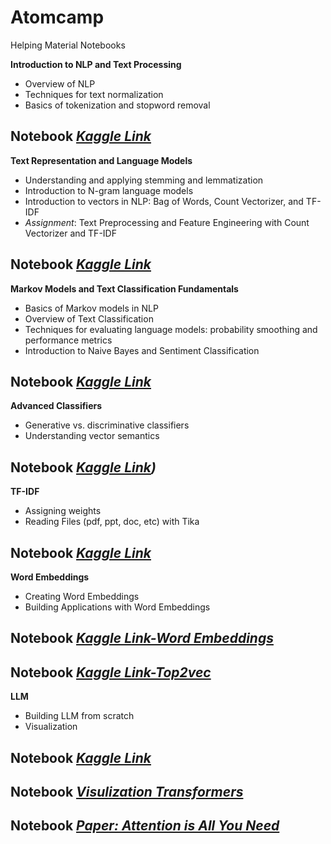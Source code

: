 # Atomcamp
Helping Material Notebooks 

**Introduction to NLP and Text Processing**
*  Overview of NLP
*  Techniques for text normalization
*  Basics of tokenization and stopword removal

**Notebook** *[Kaggle Link](https://www.kaggle.com/code/immuhammadumair/introduction-to-nlp-and-text-processing)*
---
**Text Representation and Language Models**
*  Understanding and applying stemming and lemmatization
*  Introduction to N-gram language models
*  Introduction to vectors in NLP: Bag of Words, Count Vectorizer, and TF-IDF
*  *Assignment*: Text Preprocessing and Feature Engineering with Count Vectorizer and TF-IDF

**Notebook** *[Kaggle Link](https://www.kaggle.com/code/immuhammadumair/text-representation-and-language-models)*
---
**Markov Models and Text Classification Fundamentals**
*  Basics of Markov models in NLP
*  Overview of Text Classification
*  Techniques for evaluating language models: probability smoothing and performance metrics
*  Introduction to Naive Bayes and Sentiment Classification
  
**Notebook** *[Kaggle Link](https://www.kaggle.com/code/immuhammadumair/markov-models-and-text-classification-fundamentals)*
---

**Advanced Classifiers**
*  Generative vs. discriminative classifiers
*  Understanding vector semantics 

**Notebook** *[Kaggle Link](https://www.kaggle.com/code/immuhammadumair/advanced-classifiers-assignment))*
---

**TF-IDF**
*  Assigning weights
*  Reading Files (pdf, ppt, doc, etc) with Tika 

**Notebook** *[Kaggle Link](https://www.kaggle.com/code/immuhammadumair/tfidf)*
---
**Word Embeddings**
*  Creating Word Embeddings
*  Building Applications with Word Embeddings 

**Notebook** *[Kaggle Link-Word Embeddings](https://www.kaggle.com/code/immuhammadumair/word-embeddings)*
---
**Notebook** *[Kaggle Link-Top2vec](https://www.kaggle.com/code/immuhammadumair/top2vec)*
---
**LLM**
*  Building LLM from scratch
*  Visualization

**Notebook** *[Kaggle Link](https://www.kaggle.com/code/immuhammadumair/transformer-from-scratch-1)*
---
**Notebook** *[Visulization Transformers](https://bbycroft.net/llm)*
---
**Notebook** *[Paper: Attention is All You Need](https://proceedings.neurips.cc/paper_files/paper/2017/file/3f5ee243547dee91fbd053c1c4a845aa-Paper.pdf)*
---
